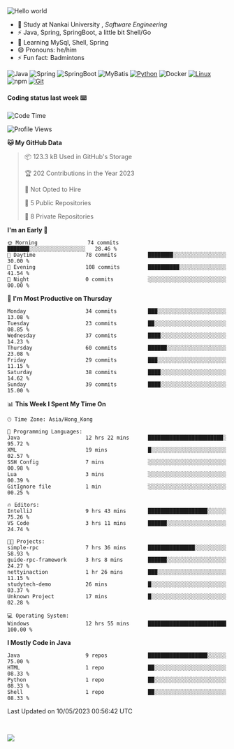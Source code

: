 

<img src="https://raw.githubusercontent.com/sagar-viradiya/sagar-viradiya/master/resources/banner.png" alt="Hello world">


<br/>


- 🍻  Study at Nankai University , _Software Engineering_
- ⚡  Java, Spring, SpringBoot, a little bit Shell/Go
- 🌱 Learning MySql, Shell, Spring
- 😄 Pronouns: he/him
- ⚡ Fun fact: Badmintons

![Java](https://img.shields.io/badge/-Java-007396?style=flat-square&logo=java&logoColor=ffffff)
![Spring](https://img.shields.io/badge/-Spring-green)
![SpringBoot](https://img.shields.io/badge/-SpringBoot-green)
![MyBatis](https://img.shields.io/badge/-MyBatis-yellowgreen)
[![Python](https://img.shields.io/badge/-Python-3776AB?style=flat-square&logo=python&logoColor=ffffff)](https://www.python.org/)
![Docker](https://img.shields.io/badge/Docker-2496ED?style=flat-square&logo=docker&logoColor=ffffff)
[![Linux](https://img.shields.io/badge/-Linux-333333?style=flat-square&logo=linux&logoColor=white)](https://www.linuxfoundation.org/)
![npm](https://img.shields.io/badge/-NPM-CB3837?style=flat-square&logo=npm&logoColor=white)
[![Git](https://img.shields.io/badge/-Git-f05032?style=flat-square&logo=git&logoColor=white)](https://git-scm.com/)

#### Coding status last week ⌨️

<!--START_SECTION:waka-->
![Code Time](http://img.shields.io/badge/Code%20Time-166%20hrs%2031%20mins-blue)

![Profile Views](http://img.shields.io/badge/Profile%20Views-11-blue)

**🐱 My GitHub Data** 

> 📦 123.3 kB Used in GitHub's Storage 
 > 
> 🏆 202 Contributions in the Year 2023
 > 
> 🚫 Not Opted to Hire
 > 
> 📜 5 Public Repositories 
 > 
> 🔑 8 Private Repositories 
 > 
**I'm an Early 🐤** 

```text
🌞 Morning                74 commits          ███████░░░░░░░░░░░░░░░░░░   28.46 % 
🌆 Daytime                78 commits          ████████░░░░░░░░░░░░░░░░░   30.00 % 
🌃 Evening                108 commits         ██████████░░░░░░░░░░░░░░░   41.54 % 
🌙 Night                  0 commits           ░░░░░░░░░░░░░░░░░░░░░░░░░   00.00 % 
```
📅 **I'm Most Productive on Thursday** 

```text
Monday                   34 commits          ███░░░░░░░░░░░░░░░░░░░░░░   13.08 % 
Tuesday                  23 commits          ██░░░░░░░░░░░░░░░░░░░░░░░   08.85 % 
Wednesday                37 commits          ████░░░░░░░░░░░░░░░░░░░░░   14.23 % 
Thursday                 60 commits          ██████░░░░░░░░░░░░░░░░░░░   23.08 % 
Friday                   29 commits          ███░░░░░░░░░░░░░░░░░░░░░░   11.15 % 
Saturday                 38 commits          ████░░░░░░░░░░░░░░░░░░░░░   14.62 % 
Sunday                   39 commits          ████░░░░░░░░░░░░░░░░░░░░░   15.00 % 
```


📊 **This Week I Spent My Time On** 

```text
🕑︎ Time Zone: Asia/Hong_Kong

💬 Programming Languages: 
Java                     12 hrs 22 mins      ████████████████████████░   95.72 % 
XML                      19 mins             █░░░░░░░░░░░░░░░░░░░░░░░░   02.57 % 
SSH Config               7 mins              ░░░░░░░░░░░░░░░░░░░░░░░░░   00.98 % 
Lua                      3 mins              ░░░░░░░░░░░░░░░░░░░░░░░░░   00.39 % 
GitIgnore file           1 min               ░░░░░░░░░░░░░░░░░░░░░░░░░   00.25 % 

🔥 Editors: 
IntelliJ                 9 hrs 43 mins       ███████████████████░░░░░░   75.26 % 
VS Code                  3 hrs 11 mins       ██████░░░░░░░░░░░░░░░░░░░   24.74 % 

🐱‍💻 Projects: 
simple-rpc               7 hrs 36 mins       ███████████████░░░░░░░░░░   58.93 % 
guide-rpc-framework      3 hrs 8 mins        ██████░░░░░░░░░░░░░░░░░░░   24.27 % 
nettyinaction            1 hr 26 mins        ███░░░░░░░░░░░░░░░░░░░░░░   11.15 % 
studytech-demo           26 mins             █░░░░░░░░░░░░░░░░░░░░░░░░   03.37 % 
Unknown Project          17 mins             █░░░░░░░░░░░░░░░░░░░░░░░░   02.28 % 

💻 Operating System: 
Windows                  12 hrs 55 mins      █████████████████████████   100.00 % 
```

**I Mostly Code in Java** 

```text
Java                     9 repos             ███████████████████░░░░░░   75.00 % 
HTML                     1 repo              ██░░░░░░░░░░░░░░░░░░░░░░░   08.33 % 
Python                   1 repo              ██░░░░░░░░░░░░░░░░░░░░░░░   08.33 % 
Shell                    1 repo              ██░░░░░░░░░░░░░░░░░░░░░░░   08.33 % 
```




 Last Updated on 10/05/2023 00:56:42 UTC
<!--END_SECTION:waka-->

<br/>

![](https://github-profile-trophy.vercel.app/?username=quincysky&column=7)







